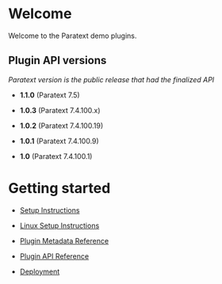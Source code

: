# Welcome

Welcome to the Paratext demo plugins.

## Plugin API versions

*Paratext version is the public release that had the finalized API*

* **1.1.0** (Paratext 7.5)

* **1.0.3** (Paratext 7.4.100.x)

* **1.0.2** (Paratext 7.4.100.19)

* **1.0.1** (Paratext 7.4.100.9)

* **1.0** (Paratext 7.4.100.1)

# Getting started

* [Setup Instructions](docs/Setup%20Instructions.md)

* [Linux Setup Instructions](docs/Linux%20Setup%20Instructions.md)

* [Plugin Metadata Reference](docs/Plugin%20Metadata%20Reference.md)

* [Plugin API Reference](docs/Plugin%20API%20Reference.md)

* [Deployment](docs/Deployment.md)